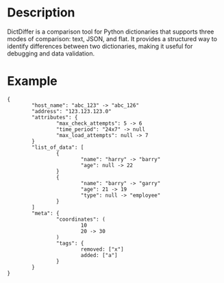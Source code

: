 # Description

DictDiffer is a comparison tool for Python dictionaries that supports three modes of comparison: text, JSON, and flat. It provides a structured way to identify differences between two dictionaries, making it useful for debugging and data validation.

# Example

```
{
        "host_name": "abc_123" -> "abc_126"
        "address": "123.123.123.0"
        "attributes": {
                "max_check_attempts": 5 -> 6
                "time_period": "24x7" -> null
                "max_load_attempts": null -> 7
        }
        "list_of_data": [
                {
                        "name": "harry" -> "barry"
                        "age": null -> 22
                }
                {
                        "name": "barry" -> "garry"
                        "age": 21 -> 19
                        "type": null -> "employee"
                }
        ]
        "meta": {
                "coordinates": (
                        10
                        20 -> 30
                )
                "tags": {
                        removed: ["x"]
                        added: ["a"]
                }
        }
}
```
